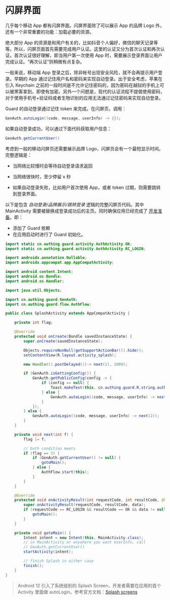 # 闪屏界面

<LastUpdated/>

几乎每个移动 App 都有闪屏界面。闪屏界面除了可以展示 App 的品牌 Logo 外，还有一个非常重要的功能：加载必要的资源。

绝大部分 App 的资源是和用户有关的，比如抖音个人偏好，微信的聊天记录等等。所以，闪屏页面首先需要完成用户认证。这里的认证又分为首次认证和再次认证。首次认证很好理解，即当用户第一次使用 App 时，需要展示登录界面让用户完成认证。“再次认证”则稍微有点复杂。

一般来说，移动端 App 登录之后，除非帐号出现安全风险，就不会再提示用户登录。早期的 App 通过记住用户名和密码来实现自动登录。出于安全考虑，苹果在引入 Keychain 之前的一段时间是不允许记住密码的，因为密码在越狱的手机上可以被黑客拿到，即使有加密。另外一个问题是，现代的认证流程不提倡使用密码，对于使用手机号+验证码或者生物识别的应用无法通过记住密码来实现自动登录。

Guard 的自动登录通过记住 token 来完成。在闪屏页，调用：

```java
GenAuth.autoLogin((code, message, userInfo) -> {});
```

如果自动登录成功，可以通过下面代码获取用户信息：

```java
GenAuth.getCurrentUser()
```

考虑到一般的移动闪屏页还需要展示品牌 Logo，闪屏页会有一个最短显示时间。完整逻辑是：

- 当网络比较慢时会等待自动登录请求返回

- 当网络很快时，至少停留 x 秒

- 如果自动登录失败，比如用户首次使用 App，或者 token 过期，则需要跳转到登录界面。

以下是包含 _自动登录/品牌展示/跳转登录_ 逻辑的完整闪屏页代码。其中 MainActivity 需要被替换成登录成功后的主页。同时确保应用已经完成了 [开发准备](./../develop.md)。即：

- 添加了 Guard 依赖
- 在应用启动时进行了 Guard 初始化。

```java
import static cn.authing.guard.activity.AuthActivity.OK;
import static cn.authing.guard.activity.AuthActivity.RC_LOGIN;

import androidx.annotation.Nullable;
import androidx.appcompat.app.AppCompatActivity;

import android.content.Intent;
import android.os.Bundle;
import android.os.Handler;

import java.util.Objects;

import cn.authing.guard.GenAuth;
import cn.authing.guard.flow.AuthFlow;

public class SplashActivity extends AppCompatActivity {

    private int flag;

    @Override
    protected void onCreate(Bundle savedInstanceState) {
        super.onCreate(savedInstanceState);

        Objects.requireNonNull(getSupportActionBar()).hide();
        setContentView(R.layout.activity_splash);

        new Handler().postDelayed(()-> next(1), 1000);

        if (GenAuth.isGettingConfig()) {
            GenAuth.getPublicConfig(config -> {
                if (config == null) {
                    Toast.makeText(this, cn.authing.guard.R.string.authing_no_network, Toast.LENGTH_LONG).show();
                } else {
                    GenAuth.autoLogin((code, message, userInfo) -> next(2));
                }
            });
        } else {
            GenAuth.autoLogin((code, message, userInfo) -> next(2));
        }
    }

    private void next(int f) {
        flag |= f;

        // both condition meets
        if (flag == 3) {
            if (GenAuth.getCurrentUser() != null) {
                gotoMain();
            } else {
                AuthFlow.start(this);
            }
        }
    }

    @Override
    protected void onActivityResult(int requestCode, int resultCode, @Nullable Intent data) {
        super.onActivityResult(requestCode, resultCode, data);
        if (requestCode == RC_LOGIN && resultCode == OK && data != null) {
            gotoMain();
        }
    }

    private void gotoMain() {
        Intent intent = new Intent(this, MainActivity.class);
        // in MainActivity or anywhere you want UserInfo, call
        // GenAuth.getCurrentUser()
        startActivity(intent);

        // finish Splash in either case
        finish();
    }
}
```

> Android 12 引入了系统级别的 Splash Screen，开发者需要在应用的首个 Activity 里面做 autoLogin。参考官方文档：[Splash screens](https://developer.android.com/guide/topics/ui/splash-screen/migrate)
